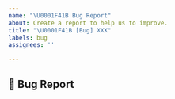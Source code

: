 ```yaml
---
name: "\U0001F41B Bug Report"
about: Create a report to help us to improve.
title: "\U0001F41B [Bug] XXX"
labels: bug
assignees: ''

---
```


## :bug: Bug Report
<!-- Describe your issue in detail. Include screenshots if needed. Give us as much information as possible. Use a clear and concise description of what the bug is.-->
